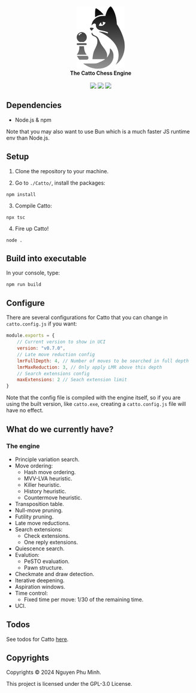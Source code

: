 <div align="center">
    <br/>
    <img src="./assets/logo.png?"/>
    <br/>
    <div><b>The Catto Chess Engine</b></div>
    <br/>
    <a href="https://github.com/nguyenphuminh/Catto/blob/master/LICENSE.md"><img src="https://img.shields.io/badge/license-GPLv3-blue.svg"/></a>
    <a href="https://github.com/nguyenphuminh/Catto/releases"><img src="https://img.shields.io/github/package-json/v/nguyenphuminh/Catto?label=stable"></a>
    <a href="https://github.com/nguyenphuminh/Catto/stargazers"><img src="https://img.shields.io/github/stars/nguyenphuminh/Catto?color=gold"></a>
</div>


## Dependencies 

* Node.js & npm

Note that you may also want to use Bun which is a much faster JS runtime env than Node.js.


## Setup

1. Clone the repository to your machine.

2. Go to `./Catto/`, install the packages:
```
npm install
```

3. Compile Catto:
```
npx tsc
```

4. Fire up Catto!
```
node .
```

## Build into executable

In your console, type:
```
npm run build
```

## Configure

There are several configurations for Catto that you can change in `catto.config.js` if you want:

```js
module.exports = {
    // Current version to show in UCI
    version: "v0.7.0",
    // Late move reduction config
    lmrFullDepth: 4, // Number of moves to be searched in full depth
    lmrMaxReduction: 3, // Only apply LMR above this depth
    // Search extensions config
    maxExtensions: 2 // Seach extension limit
}
```

Note that the config file is compiled with the engine itself, so if you are using the built version, like `catto.exe`, creating a `catto.config.js` file will have no effect.


## What do we currently have?

### The engine

* Principle variation search.
* Move ordering:
    * Hash move ordering.
    * MVV-LVA heuristic.
    * Killer heuristic.
    * History heuristic.
    * Countermove heuristic.
* Transposition table.
* Null-move pruning.
* Futility pruning.
* Late move reductions.
* Search extensions:
    * Check extensions.
    * One reply extensions.
* Quiescence search.
* Evalution:
    * PeSTO evaluation.
    * Pawn structure.
* Checkmate and draw detection.
* Iterative deepening.
* Aspiration windows.
* Time control:
    * Fixed time per move: 1/30 of the remaining time.
* UCI.


## Todos

See todos for Catto [here](https://github.com/users/nguyenphuminh/projects/2).


## Copyrights

Copyrights © 2024 Nguyen Phu Minh.

This project is licensed under the GPL-3.0 License.
